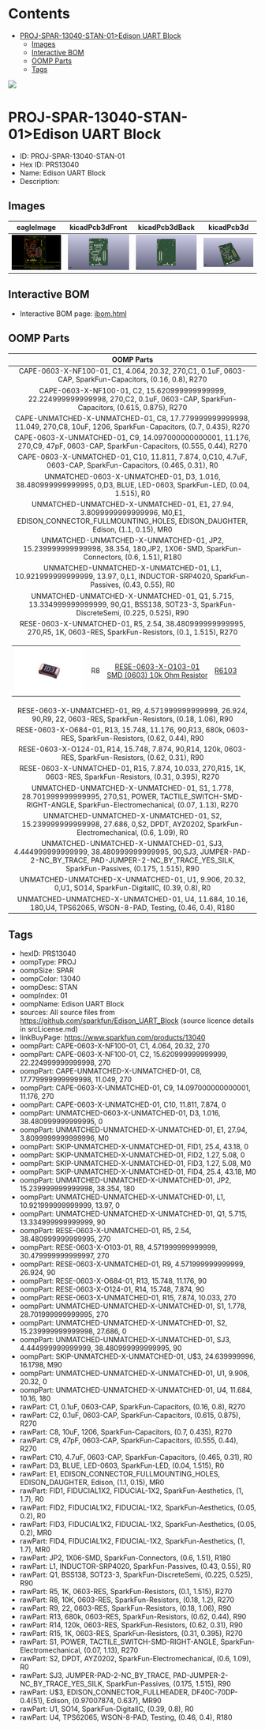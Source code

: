 



Contents
========

* [PROJ-SPAR-13040-STAN-01>Edison UART Block](#proj-spar-13040-stan-01edison-uart-block)
	* [Images](#images)
	* [Interactive BOM](#interactive-bom)
	* [OOMP Parts](#oomp-parts)
	* [Tags](#tags)
  
![][im]
# PROJ-SPAR-13040-STAN-01>Edison UART Block

- ID: PROJ-SPAR-13040-STAN-01
- Hex ID: PRS13040
- Name: Edison UART Block
- Description: 

## Images
  
  

|eagleImage|kicadPcb3dFront|kicadPcb3dBack|kicadPcb3d|
| :---: | :---: | :---: | :---: |
|[![eagleImage](eagleImage_140.png)](eagleImage_600.png)|[![kicadPcb3dFront](kicadPcb3dFront_140.png)](kicadPcb3dFront_600.png)|[![kicadPcb3dBack](kicadPcb3dBack_140.png)](kicadPcb3dBack_600.png)|[![kicadPcb3d](kicadPcb3d_140.png)](kicadPcb3d_600.png)|

## Interactive BOM

- Interactive BOM page: [ibom.html](kicad/bom/ibom.html)

## OOMP Parts
  

|OOMP Parts|
| :---: |
|CAPE-0603-X-NF100-01, C1, 4.064, 20.32, 270,C1, 0.1uF, 0603-CAP, SparkFun-Capacitors, (0.16, 0.8), R270|
|CAPE-0603-X-NF100-01, C2, 15.620999999999999, 22.224999999999998, 270,C2, 0.1uF, 0603-CAP, SparkFun-Capacitors, (0.615, 0.875), R270|
|CAPE-UNMATCHED-X-UNMATCHED-01, C8, 17.779999999999998, 11.049, 270,C8, 10uF, 1206, SparkFun-Capacitors, (0.7, 0.435), R270|
|CAPE-0603-X-UNMATCHED-01, C9, 14.097000000000001, 11.176, 270,C9, 47pF, 0603-CAP, SparkFun-Capacitors, (0.555, 0.44), R270|
|CAPE-0603-X-UNMATCHED-01, C10, 11.811, 7.874, 0,C10, 4.7uF, 0603-CAP, SparkFun-Capacitors, (0.465, 0.31), R0|
|UNMATCHED-0603-X-UNMATCHED-01, D3, 1.016, 38.480999999999995, 0,D3, BLUE, LED-0603, SparkFun-LED, (0.04, 1.515), R0|
|UNMATCHED-UNMATCHED-X-UNMATCHED-01, E1, 27.94, 3.8099999999999996, M0,E1, EDISON_CONNECTOR_FULLMOUNTING_HOLES, EDISON_DAUGHTER, Edison, (1.1, 0.15), MR0|
|UNMATCHED-UNMATCHED-X-UNMATCHED-01, JP2, 15.239999999999998, 38.354, 180,JP2, 1X06-SMD, SparkFun-Connectors, (0.6, 1.51), R180|
|UNMATCHED-UNMATCHED-X-UNMATCHED-01, L1, 10.921999999999999, 13.97, 0,L1, INDUCTOR-SRP4020, SparkFun-Passives, (0.43, 0.55), R0|
|UNMATCHED-UNMATCHED-X-UNMATCHED-01, Q1, 5.715, 13.334999999999999, 90,Q1, BSS138, SOT23-3, SparkFun-DiscreteSemi, (0.225, 0.525), R90|
|RESE-0603-X-UNMATCHED-01, R5, 2.54, 38.480999999999995, 270,R5, 1K, 0603-RES, SparkFun-Resistors, (0.1, 1.515), R270|
|<table><tr><td>![RESE-0603-X-O103-01](https://raw.githubusercontent.com/oomlout/oomlout_OOMP_parts/main/RESE-0603-X-O103-01/image_140.jpg)</td><td> R8</td><td>[RESE-0603-X-O103-01<br>SMD (0603) 10k Ohm Resistor](https://github.com/oomlout/oomlout_OOMP_parts/tree/main/RESE-0603-X-O103-01/)</td><td>[R6103](https://github.com/oomlout/oomlout_OOMP_parts/tree/main/RESE-0603-X-O103-01/)</td></tr></table>|
|RESE-0603-X-UNMATCHED-01, R9, 4.571999999999999, 26.924, 90,R9, 22, 0603-RES, SparkFun-Resistors, (0.18, 1.06), R90|
|RESE-0603-X-O684-01, R13, 15.748, 11.176, 90,R13, 680k, 0603-RES, SparkFun-Resistors, (0.62, 0.44), R90|
|RESE-0603-X-O124-01, R14, 15.748, 7.874, 90,R14, 120k, 0603-RES, SparkFun-Resistors, (0.62, 0.31), R90|
|RESE-0603-X-UNMATCHED-01, R15, 7.874, 10.033, 270,R15, 1K, 0603-RES, SparkFun-Resistors, (0.31, 0.395), R270|
|UNMATCHED-UNMATCHED-X-UNMATCHED-01, S1, 1.778, 28.701999999999995, 270,S1, POWER, TACTILE_SWITCH-SMD-RIGHT-ANGLE, SparkFun-Electromechanical, (0.07, 1.13), R270|
|UNMATCHED-UNMATCHED-X-UNMATCHED-01, S2, 15.239999999999998, 27.686, 0,S2, DPDT, AYZ0202, SparkFun-Electromechanical, (0.6, 1.09), R0|
|UNMATCHED-UNMATCHED-X-UNMATCHED-01, SJ3, 4.444999999999999, 38.480999999999995, 90,SJ3, JUMPER-PAD-2-NC_BY_TRACE, PAD-JUMPER-2-NC_BY_TRACE_YES_SILK, SparkFun-Passives, (0.175, 1.515), R90|
|UNMATCHED-UNMATCHED-X-UNMATCHED-01, U1, 9.906, 20.32, 0,U1, SO14, SparkFun-DigitalIC, (0.39, 0.8), R0|
|UNMATCHED-UNMATCHED-X-UNMATCHED-01, U4, 11.684, 10.16, 180,U4, TPS62065, WSON-8-PAD, Testing, (0.46, 0.4), R180|

## Tags

- hexID: PRS13040
- oompType: PROJ
- oompSize: SPAR
- oompColor: 13040
- oompDesc: STAN
- oompIndex: 01
- oompName: Edison UART Block
- sources: All source files from https://github.com/sparkfun/Edison_UART_Block (source licence details in srcLicense.md)
- linkBuyPage: https://www.sparkfun.com/products/13040
- oompPart: CAPE-0603-X-NF100-01, C1, 4.064, 20.32, 270
- oompPart: CAPE-0603-X-NF100-01, C2, 15.620999999999999, 22.224999999999998, 270
- oompPart: CAPE-UNMATCHED-X-UNMATCHED-01, C8, 17.779999999999998, 11.049, 270
- oompPart: CAPE-0603-X-UNMATCHED-01, C9, 14.097000000000001, 11.176, 270
- oompPart: CAPE-0603-X-UNMATCHED-01, C10, 11.811, 7.874, 0
- oompPart: UNMATCHED-0603-X-UNMATCHED-01, D3, 1.016, 38.480999999999995, 0
- oompPart: UNMATCHED-UNMATCHED-X-UNMATCHED-01, E1, 27.94, 3.8099999999999996, M0
- oompPart: SKIP-UNMATCHED-X-UNMATCHED-01, FID1, 25.4, 43.18, 0
- oompPart: SKIP-UNMATCHED-X-UNMATCHED-01, FID2, 1.27, 5.08, 0
- oompPart: SKIP-UNMATCHED-X-UNMATCHED-01, FID3, 1.27, 5.08, M0
- oompPart: SKIP-UNMATCHED-X-UNMATCHED-01, FID4, 25.4, 43.18, M0
- oompPart: UNMATCHED-UNMATCHED-X-UNMATCHED-01, JP2, 15.239999999999998, 38.354, 180
- oompPart: UNMATCHED-UNMATCHED-X-UNMATCHED-01, L1, 10.921999999999999, 13.97, 0
- oompPart: UNMATCHED-UNMATCHED-X-UNMATCHED-01, Q1, 5.715, 13.334999999999999, 90
- oompPart: RESE-0603-X-UNMATCHED-01, R5, 2.54, 38.480999999999995, 270
- oompPart: RESE-0603-X-O103-01, R8, 4.571999999999999, 30.479999999999997, 270
- oompPart: RESE-0603-X-UNMATCHED-01, R9, 4.571999999999999, 26.924, 90
- oompPart: RESE-0603-X-O684-01, R13, 15.748, 11.176, 90
- oompPart: RESE-0603-X-O124-01, R14, 15.748, 7.874, 90
- oompPart: RESE-0603-X-UNMATCHED-01, R15, 7.874, 10.033, 270
- oompPart: UNMATCHED-UNMATCHED-X-UNMATCHED-01, S1, 1.778, 28.701999999999995, 270
- oompPart: UNMATCHED-UNMATCHED-X-UNMATCHED-01, S2, 15.239999999999998, 27.686, 0
- oompPart: UNMATCHED-UNMATCHED-X-UNMATCHED-01, SJ3, 4.444999999999999, 38.480999999999995, 90
- oompPart: SKIP-UNMATCHED-X-UNMATCHED-01, U$3, 24.639999996, 16.1798, M90
- oompPart: UNMATCHED-UNMATCHED-X-UNMATCHED-01, U1, 9.906, 20.32, 0
- oompPart: UNMATCHED-UNMATCHED-X-UNMATCHED-01, U4, 11.684, 10.16, 180
- rawPart: C1, 0.1uF, 0603-CAP, SparkFun-Capacitors, (0.16, 0.8), R270
- rawPart: C2, 0.1uF, 0603-CAP, SparkFun-Capacitors, (0.615, 0.875), R270
- rawPart: C8, 10uF, 1206, SparkFun-Capacitors, (0.7, 0.435), R270
- rawPart: C9, 47pF, 0603-CAP, SparkFun-Capacitors, (0.555, 0.44), R270
- rawPart: C10, 4.7uF, 0603-CAP, SparkFun-Capacitors, (0.465, 0.31), R0
- rawPart: D3, BLUE, LED-0603, SparkFun-LED, (0.04, 1.515), R0
- rawPart: E1, EDISON_CONNECTOR_FULLMOUNTING_HOLES, EDISON_DAUGHTER, Edison, (1.1, 0.15), MR0
- rawPart: FID1, FIDUCIAL1X2, FIDUCIAL-1X2, SparkFun-Aesthetics, (1, 1.7), R0
- rawPart: FID2, FIDUCIAL1X2, FIDUCIAL-1X2, SparkFun-Aesthetics, (0.05, 0.2), R0
- rawPart: FID3, FIDUCIAL1X2, FIDUCIAL-1X2, SparkFun-Aesthetics, (0.05, 0.2), MR0
- rawPart: FID4, FIDUCIAL1X2, FIDUCIAL-1X2, SparkFun-Aesthetics, (1, 1.7), MR0
- rawPart: JP2, 1X06-SMD, SparkFun-Connectors, (0.6, 1.51), R180
- rawPart: L1, INDUCTOR-SRP4020, SparkFun-Passives, (0.43, 0.55), R0
- rawPart: Q1, BSS138, SOT23-3, SparkFun-DiscreteSemi, (0.225, 0.525), R90
- rawPart: R5, 1K, 0603-RES, SparkFun-Resistors, (0.1, 1.515), R270
- rawPart: R8, 10K, 0603-RES, SparkFun-Resistors, (0.18, 1.2), R270
- rawPart: R9, 22, 0603-RES, SparkFun-Resistors, (0.18, 1.06), R90
- rawPart: R13, 680k, 0603-RES, SparkFun-Resistors, (0.62, 0.44), R90
- rawPart: R14, 120k, 0603-RES, SparkFun-Resistors, (0.62, 0.31), R90
- rawPart: R15, 1K, 0603-RES, SparkFun-Resistors, (0.31, 0.395), R270
- rawPart: S1, POWER, TACTILE_SWITCH-SMD-RIGHT-ANGLE, SparkFun-Electromechanical, (0.07, 1.13), R270
- rawPart: S2, DPDT, AYZ0202, SparkFun-Electromechanical, (0.6, 1.09), R0
- rawPart: SJ3, JUMPER-PAD-2-NC_BY_TRACE, PAD-JUMPER-2-NC_BY_TRACE_YES_SILK, SparkFun-Passives, (0.175, 1.515), R90
- rawPart: U$3, EDISON_CONNECTOR_FULLHEADER, DF40C-70DP-0.4(51), Edison, (0.97007874, 0.637), MR90
- rawPart: U1, SO14, SparkFun-DigitalIC, (0.39, 0.8), R0
- rawPart: U4, TPS62065, WSON-8-PAD, Testing, (0.46, 0.4), R180



[im]: kicadPcb3d_450.png
